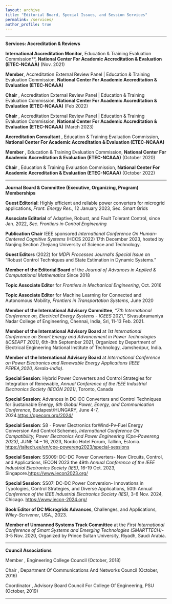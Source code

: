 ```yaml
---
layout: archive
title: "Editorial Board, Special Issues, and Session Services"
permalink: /services/
author_profile: true
---
```


**********************************************************************************************
**Services: Accreditation & Reviews**

**International Accreditation Monitor**, Education & Training Evaluation Commission**, __National Center For Academic Accreditation & Evaluation (ETEC-NCAAA)__ (Nov. 2021)

**Member**, Accreditation External Review Panel | Education & Training Evaluation Commission, __National Center For Academic Accreditation & Evaluation (ETEC-NCAAA)__

**Chair** , Accreditation External Review Panel | Education & Training Evaluation Commission, __National Center For Academic Accreditation & Evaluation (ETEC-NCAAA)__ (Feb 2022)

**Chair** , Accreditation External Review Panel | Education & Training Evaluation Commission, __National Center For Academic Accreditation & Evaluation (ETEC-NCAAA)__ (March 2023)

**Accreditation Consultant** , Education & Training Evaluation Commission, __National Center For Academic Accreditation & Evaluation (ETEC-NCAAA)__

**Member** , Education & Training Evaluation Commission, __National Center For Academic Accreditation & Evaluation (ETEC-NCAAA)__ (October 2020)

**Chair** , Education & Training Evaluation Commission, __National Center For Academic Accreditation & Evaluation (ETEC-NCAAA)__ (October 2022)

**********************************************************************************************
**Journal Board & Committee (Executive, Organizing, Program) Memberships**

**Guest Editorial**: Highly efficient and reliable power converters for microgrid applications, _Front. Energy Res._, 12 January 2023, Sec. Smart Grids

**Associate Editorial** of Adaptive, Robust, and Fault Tolerant Control, since Jan. 2022, _Sec. Frontiers in Control Engineering_

**Publication Chair** IEEE sponsored _International Conference On Human-Centered Cognitive Systems_ (HCCS 2022) 17th December 2023, hosted by Nanjing Section Zhejiang University of Science and Technology.

**Guest Editors** (2022) for _MDPI Processes Journal’s Special Issue_ on “Robust Control Techniques and State Estimation in Dynamic Systems.”

**Member of the Editorial Board** of the _Journal of Advances in Applied & Computational Mathematics_ Since 2018 

**Topic Associate Editor** for _Frontiers in Mechanical Engineering_, Oct. 2016

**Topic Associate Editor** for Machine Learning for Connected and Autonomous Mobility, _Frontiers in Transportation Systems_, June 2020

**Member of the International Advisory Committee**, _“7th International Conference on, Electrical Energy Systems - ICEES_ 2021,” Sivasubramaniya Nadar College of Engineering, Chennai, India, Sri, 11-13 Feb. 2021.

**Member of the International Advisory Board** at _1st International Conference on Smart Energy and Advancement in Power Technologies (ICSEAPT 2021)_, 6th-8th September 2021, Organized by Department of Electrical Engineering
National Institute of Technology, Jamshedpur, India.

**Member of the International Advisory Board** at _International Conference on Power Electronics and Renewable Energy Applications (IEEE PEREA,2020, Kerala-India)_.

**Special Session**: Hybrid Power Converters and Control Strategies for Integration of Renewable, _Annual Conference of the IEEE Industrial Electronics Society (IECON 2021)_, Toronto, Canada

**Special Session**: Advances in DC-DC Converters and Control Techniques for Sustainable Energy, _6th Global Power, Energy, and Communication Conference_, Budapest/HUNGARY, June 4-7, 2024.https://gpecom.org/2024/

**Special Session**: S8 - Power Electronics forWind-Pv-Fuel Energy Conversion And Control Schemes, _International Conference On Compatibility, Power Electronics And Power Engineering (Cpe-Powereng 2023)_, JUNE 14 – 16,
2023, Nordic Hotel Forum, Tallinn, Estonia. https://taltech.ee/en/cpe-powereng2023/special-sessions

**Special Session**: SS009: DC-DC Power Converters- New Circuits, Control, and Applications, IECON 2023 the 49th _Annual Conference of the IEEE Industrial Electronics Society (IES)_, 16-19 Oct. 2023,
Singapore.https://www.iecon2023.org/

**Special Session**: SS07: DC-DC Power Conversion- Innovations in Typologies, Control Strategies, and Diverse Applications, 50th Annual _Conference of the IEEE Industrial Electronics Society (IES)_, 3-6 Nov. 2024, Chicago.
https://www.iecon-2024.org/

**Book Editor of DC Microgrids Advances**, Challenges, and Applications, _Wiley-Scrivener_, USA., 2023.

**Member of Unmanned Systems Track Committee** at the _First International Conference of Smart Systems and Emerging Technologies (SMARTTECH)_- 3-5 Nov. 2020, Organized by Prince Sultan University, Riyadh, Saudi Arabia.

**********************************************************************************************
**Council Associations**

Member , Engineering College Council (October, 2018)

Chair , Department Of Communications And Networks Council (October, 2016)

Coordinator , Advisory Board Council For College Of Engineering, PSU (October, 2019)

**********************************************************************************************
